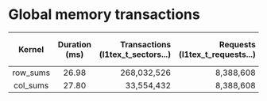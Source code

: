 # Global memory transactions
| Kernel | Duration (ms) | Transactions (l1tex_t_sectors...) | Requests (l1tex_t_requests...) | Transactions per Requests |
|:-----:|:-----:|-----:|-----:|-----:|
| row_sums | 26.98 | 268,032,526 | 8,388,608 | 31.95 |
| col_sums | 27.80 | 33,554,432 | 8,388,608 | 4.00 |


